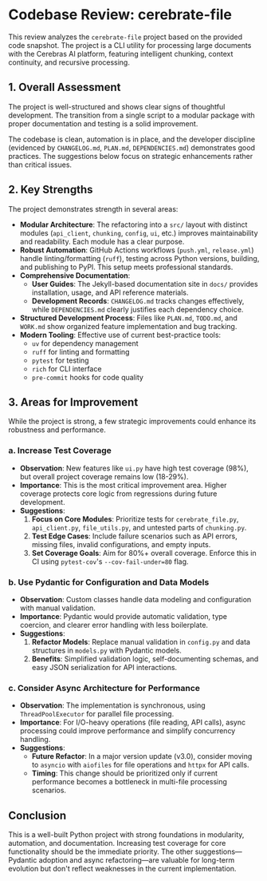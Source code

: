 # Codebase Review: cerebrate-file

This review analyzes the `cerebrate-file` project based on the provided code snapshot. The project is a CLI utility for processing large documents with the Cerebras AI platform, featuring intelligent chunking, context continuity, and recursive processing.

## 1. Overall Assessment

The project is well-structured and shows clear signs of thoughtful development. The transition from a single script to a modular package with proper documentation and testing is a solid improvement.

The codebase is clean, automation is in place, and the developer discipline (evidenced by `CHANGELOG.md`, `PLAN.md`, `DEPENDENCIES.md`) demonstrates good practices. The suggestions below focus on strategic enhancements rather than critical issues.

## 2. Key Strengths

The project demonstrates strength in several areas:

*   **Modular Architecture**: The refactoring into a `src/` layout with distinct modules (`api_client`, `chunking`, `config`, `ui`, etc.) improves maintainability and readability. Each module has a clear purpose.
*   **Robust Automation**: GitHub Actions workflows (`push.yml`, `release.yml`) handle linting/formatting (`ruff`), testing across Python versions, building, and publishing to PyPI. This setup meets professional standards.
*   **Comprehensive Documentation**:
    *   **User Guides**: The Jekyll-based documentation site in `docs/` provides installation, usage, and API reference materials.
    *   **Development Records**: `CHANGELOG.md` tracks changes effectively, while `DEPENDENCIES.md` clearly justifies each dependency choice.
*   **Structured Development Process**: Files like `PLAN.md`, `TODO.md`, and `WORK.md` show organized feature implementation and bug tracking.
*   **Modern Tooling**: Effective use of current best-practice tools:
    *   `uv` for dependency management
    *   `ruff` for linting and formatting
    *   `pytest` for testing
    *   `rich` for CLI interface
    *   `pre-commit` hooks for code quality

## 3. Areas for Improvement

While the project is strong, a few strategic improvements could enhance its robustness and performance.

### a. Increase Test Coverage

*   **Observation**: New features like `ui.py` have high test coverage (98%), but overall project coverage remains low (18-29%).
*   **Importance**: This is the most critical improvement area. Higher coverage protects core logic from regressions during future development.
*   **Suggestions**:
    1.  **Focus on Core Modules**: Prioritize tests for `cerebrate_file.py`, `api_client.py`, `file_utils.py`, and untested parts of `chunking.py`.
    2.  **Test Edge Cases**: Include failure scenarios such as API errors, missing files, invalid configurations, and empty inputs.
    3.  **Set Coverage Goals**: Aim for 80%+ overall coverage. Enforce this in CI using `pytest-cov`'s `--cov-fail-under=80` flag.

### b. Use Pydantic for Configuration and Data Models

*   **Observation**: Custom classes handle data modeling and configuration with manual validation.
*   **Importance**: Pydantic would provide automatic validation, type coercion, and clearer error handling with less boilerplate.
*   **Suggestions**:
    1.  **Refactor Models**: Replace manual validation in `config.py` and data structures in `models.py` with Pydantic models.
    2.  **Benefits**: Simplified validation logic, self-documenting schemas, and easy JSON serialization for API interactions.

### c. Consider Async Architecture for Performance

*   **Observation**: The implementation is synchronous, using `ThreadPoolExecutor` for parallel file processing.
*   **Importance**: For I/O-heavy operations (file reading, API calls), async processing could improve performance and simplify concurrency handling.
*   **Suggestions**:
    *   **Future Refactor**: In a major version update (v3.0), consider moving to `asyncio` with `aiofiles` for file operations and `httpx` for API calls.
    *   **Timing**: This change should be prioritized only if current performance becomes a bottleneck in multi-file processing scenarios.

## Conclusion

This is a well-built Python project with strong foundations in modularity, automation, and documentation. Increasing test coverage for core functionality should be the immediate priority. The other suggestions—Pydantic adoption and async refactoring—are valuable for long-term evolution but don't reflect weaknesses in the current implementation.